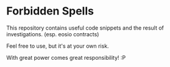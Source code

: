 # Forbidden Spells

This repository contains useful code snippets and the result of investigations. (esp. eosio contracts)

Feel free to use, but it's at your own risk.

With great power comes great responsibility! :P
